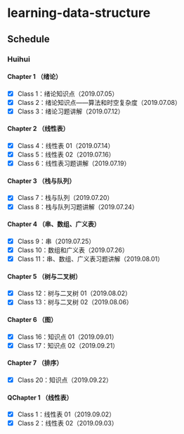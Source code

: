 # learning-data-structure

## Schedule

### Huihui

#### Chapter 1 （绪论）

- [x] Class 1：绪论知识点（2019.07.05）
- [x] Class 2：绪论知识点——算法和时空复杂度（2019.07.08）
- [x] Class 3：绪论习题讲解（2019.07.12）

#### Chapter 2 （线性表）

- [x] Class 4：线性表 01（2019.07.14）
- [x] Class 5：线性表 02（2019.07.16）
- [x] Class 6：线性表习题讲解（2019.07.19）

#### Chapter 3 （栈与队列）

- [x] Class 7：栈与队列（2019.07.20）
- [x] Class 8：栈与队列习题讲解（2019.07.24）

#### Chapter 4 （串、数组、广义表）

- [x] Class 9：串（2019.07.25）
- [x] Class 10：数组和广义表（2019.07.26）
- [x] Class 11：串、数组、广义表习题讲解（2019.08.01）

#### Chapter 5 （树与二叉树）

- [x] Class 12：树与二叉树 01（2019.08.02）
- [x] Class 13：树与二叉树 02（2019.08.06）

#### Chapter 6 （图）

- [x] Class 16：知识点 01（2019.09.01）
- [x] Class 17：知识点 02（2019.09.21）

#### Chapter 7 （排序）

- [x] Class 20：知识点（2019.09.22）

#### QChapter 1 （线性表）

- [x] Class 1：线性表 01（2019.09.02）
- [x] Class 2：线性表 02（2019.09.03）